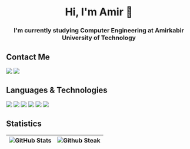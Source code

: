 <h1 align="center">Hi, I'm Amir 👾</h1>

<h3 align="center">I'm currently studying Computer Engineering at Amirkabir University of Technology</h3>

<!-- - 💬 Ask me about how to write **hello, world!** -->

## Contact Me

[![](https://img.shields.io/badge/-amir.m.raei@tutanota.com-gray?style=for-the-badge&logo=tutanota)](mailto:amir.m.raei@tutanota.com)
[![](https://img.shields.io/badge/-amirmohammadraei-gray?style=for-the-badge&logo=linkedin)](https://www.linkedin.com/in/amirmohammad-raei/)

## Languages & Technologies

[![](https://img.shields.io/badge/-python3-white?style=for-the-badge&logo=python)](https://www.python.org/)
[![](https://img.shields.io/badge/-django-white?style=for-the-badge&logo=django)](https://www.djangoproject.com)
[![](https://img.shields.io/badge/-linux-white?style=for-the-badge&logo=linux)](https://www.linux.org/)
[![](https://img.shields.io/badge/-docker-white?style=for-the-badge&logo=docker)](https://www.docker.com/)
[![](https://img.shields.io/badge/-kubernetes-white?style=for-the-badge&logo=kubernetes)](https://www.kubernetes.io/)
[![](https://img.shields.io/badge/-go-white?style=for-the-badge&logo=go)](https://go.dev/)

## Statistics

![GitHub Stats](https://github-readme-stats.vercel.app/api?username=amirmohammadraei&show_icons=true&theme=monokai)  |  ![Github Steak](https://github-readme-streak-stats.herokuapp.com/?user=amirmohammadraei&theme=monokai)
:-------------------------:|:-------------------------:
